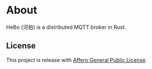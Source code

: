 
# About
HeBo (河伯) is a distributed MQTT broker in Rust.


## License
This project is release with [Affero General Public License](LICENSE).
